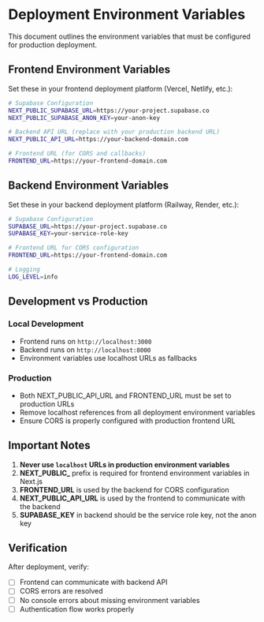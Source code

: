 # Deployment Environment Variables

This document outlines the environment variables that must be configured for production deployment.

## Frontend Environment Variables

Set these in your frontend deployment platform (Vercel, Netlify, etc.):

```bash
# Supabase Configuration
NEXT_PUBLIC_SUPABASE_URL=https://your-project.supabase.co
NEXT_PUBLIC_SUPABASE_ANON_KEY=your-anon-key

# Backend API URL (replace with your production backend URL)
NEXT_PUBLIC_API_URL=https://your-backend-domain.com

# Frontend URL (for CORS and callbacks)
FRONTEND_URL=https://your-frontend-domain.com
```

## Backend Environment Variables

Set these in your backend deployment platform (Railway, Render, etc.):

```bash
# Supabase Configuration
SUPABASE_URL=https://your-project.supabase.co
SUPABASE_KEY=your-service-role-key

# Frontend URL for CORS configuration
FRONTEND_URL=https://your-frontend-domain.com

# Logging
LOG_LEVEL=info
```

## Development vs Production

### Local Development
- Frontend runs on `http://localhost:3000`
- Backend runs on `http://localhost:8000`
- Environment variables use localhost URLs as fallbacks

### Production
- Both NEXT_PUBLIC_API_URL and FRONTEND_URL must be set to production URLs
- Remove localhost references from all deployment environment variables
- Ensure CORS is properly configured with production frontend URL

## Important Notes

1. **Never use `localhost` URLs in production environment variables**
2. **NEXT_PUBLIC_** prefix is required for frontend environment variables in Next.js
3. **FRONTEND_URL** is used by the backend for CORS configuration
4. **NEXT_PUBLIC_API_URL** is used by the frontend to communicate with the backend
5. **SUPABASE_KEY** in backend should be the service role key, not the anon key

## Verification

After deployment, verify:
- [ ] Frontend can communicate with backend API
- [ ] CORS errors are resolved
- [ ] No console errors about missing environment variables
- [ ] Authentication flow works properly